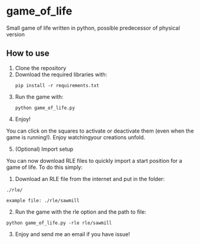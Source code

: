 # game_of_life
Small game of life written in python, possible predecessor of physical version

## How to use

1. Clone the repository
2. Download the required libraries with:
    ```
    pip install -r requirements.txt
    ```
3. Run the game with:
    ```
    python game_of_life.py
    ```
4. Enjoy!

You can click on the squares to activate or deactivate them (even when the game is running!).
Enjoy watchingyour creations unfold.

5. (Optional) Import setup

You can now download RLE files to quickly import a start position for a game of life.
To do this simply:

1. Download an RLE file from the internet and put in the folder:
```
./rle/

example file: ./rle/sawmill
```

2. Run the game with the rle option and the path to file:
```
python game_of_life.py -rle rle/sawmill
```

3. Enjoy and send me an email if you have issue!
